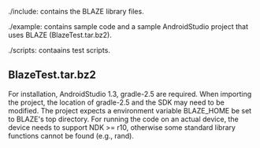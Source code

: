 ./include: contains the BLAZE library files.

./example: contains sample code and a sample AndroidStudio project that uses
           BLAZE (BlazeTest.tar.bz2). 
           
./scripts: contaains test scripts.

BlazeTest.tar.bz2
-----------------
For installation, AndroidStudio 1.3, gradle-2.5 are required. 
When importing the project, the location of gradle-2.5 and the SDK may need to 
be modified. The project expects a environment variable BLAZE_HOME be set to 
BLAZE's top directory. For running the code on an actual device, the device 
needs to support NDK >= r10, otherwise some standard library functions cannot be 
found (e.g., rand).

